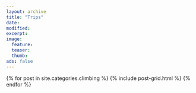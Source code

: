 ```yaml
---
layout: archive
title: "Trips"
date:
modified:
excerpt:
image:
  feature:
  teaser:
  thumb:
ads: false
---
```


<div class="tiles">
{% for post in site.categories.climbing %}
  {% include post-grid.html %}
{% endfor %}
</div><!-- /.tiles -->
<style>
	.project-image {
		width: 100%;
	    height: 200px;
	    overflow: hidden;
	    background-size: cover;
	    background-repeat: no-repeat;
	    background-position: 50% 50%;
	}
</style>
